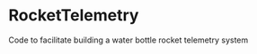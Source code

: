 RocketTelemetry
===============

Code to facilitate building a water bottle rocket telemetry system
